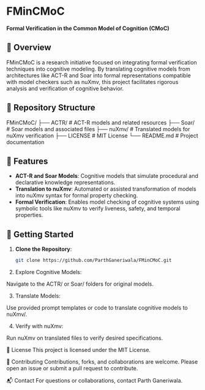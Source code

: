 # FMinCMoC

**Formal Verification in the Common Model of Cognition (CMoC)**

## 🧠 Overview

FMinCMoC is a research initiative focused on integrating formal verification techniques into cognitive modeling. By translating cognitive models from architectures like ACT-R and Soar into formal representations compatible with model checkers such as nuXmv, this project facilitates rigorous analysis and verification of cognitive behavior.

## 📁 Repository Structure

FMinCMoC/
├── ACTR/ # ACT-R models and related resources
├── Soar/ # Soar models and associated files
├── nuXmv/ # Translated models for nuXmv verification
├── LICENSE # MIT License
└── README.md # Project documentation


## 🔧 Features

- **ACT-R and Soar Models**: Cognitive models that simulate procedural and declarative knowledge representations.
- **Translation to nuXmv**: Automated or assisted transformation of models into nuXmv syntax for formal property checking.
- **Formal Verification**: Enables model checking of cognitive systems using symbolic tools like nuXmv to verify liveness, safety, and temporal properties.

## 🚀 Getting Started

1. **Clone the Repository**:
   ```bash
   git clone https://github.com/ParthGaneriwala/FMinCMoC.git

2. Explore Cognitive Models:

Navigate to the ACTR/ or Soar/ folders for original models.

3. Translate Models:

Use provided prompt templates or code to translate cognitive models to nuXmv/.

4. Verify with nuXmv:

Run nuXmv on translated files to verify desired specifications.

📄 License
This project is licensed under the MIT License.

🤝 Contributing
Contributions, forks, and collaborations are welcome. Please open an issue or submit a pull request to contribute.

📬 Contact
For questions or collaborations, contact Parth Ganeriwala.
